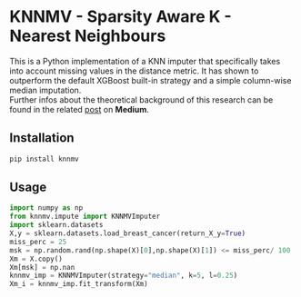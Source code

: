 # KNNMV - Sparsity Aware K - Nearest Neighbours

This is a Python implementation of a KNN imputer that specifically takes into account missing values in the distance metric.
It has shown to outperform the default XGBoost built-in strategy and a simple column-wise median imputation. <br />
Further infos about the theoretical background of this research can be found in the related [post](https://towardsdatascience.com/xgboost-is-not-black-magic-56ca013144b4) on __Medium__.

## Installation
```sh
pip install knnmv
```

## Usage
```python
import numpy as np
from knnmv.impute import KNNMVImputer
import sklearn.datasets
X,y = sklearn.datasets.load_breast_cancer(return_X_y=True)
miss_perc = 25
msk = np.random.rand(np.shape(X)[0],np.shape(X)[1]) <= miss_perc/ 100
Xm = X.copy()
Xm[msk] = np.nan
knnmv_imp = KNNMVImputer(strategy="median", k=5, l=0.25)
Xm_i = knnmv_imp.fit_transform(Xm)
```


